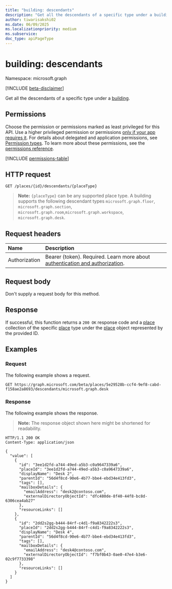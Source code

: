 ```yaml
---
title: "building: descendants"
description: "Get all the descendants of a specific type under a building."
author: tiwarisakshi02
ms.date: 06/09/2025
ms.localizationpriority: medium
ms.subservice: 
doc_type: apiPageType
---
```


# building: descendants

Namespace: microsoft.graph

[!INCLUDE [beta-disclaimer](../../includes/beta-disclaimer.md)]

Get all the descendants of a specific type under a [building](../resources/building.md).

## Permissions

Choose the permission or permissions marked as least privileged for this API. Use a higher privileged permission or permissions [only if your app requires it](/graph/permissions-overview#best-practices-for-using-microsoft-graph-permissions). For details about delegated and application permissions, see [Permission types](/graph/permissions-overview#permission-types). To learn more about these permissions, see the [permissions reference](/graph/permissions-reference).

<!-- {
  "blockType": "permissions",
  "name": "building-descendants-permissions"
}
-->
[!INCLUDE [permissions-table](../includes/permissions/building-descendants-permissions.md)]

## HTTP request

<!-- {
  "blockType": "ignored"
}
-->
``` http
GET /places/{id}/descendants/{placeType}
```

> **Note:**
> `{placeType}` can be any supported place type. A building supports the following descendant types `microsoft.graph.floor`, `microsoft.graph.section`, `microsoft.graph.room`,`microsoft.graph.workspace`, `microsoft.graph.desk`.

## Request headers

|Name|Description|
|:---|:---|
|Authorization|Bearer {token}. Required. Learn more about [authentication and authorization](/graph/auth/auth-concepts).|

## Request body

Don't supply a request body for this method.

## Response

If successful, this function returns a `200 OK` response code and a [place](../resources/place.md) collection of the specific [place](../resources/place.md) type under the [place](../resources/place.md) object represented by the provided ID.

## Examples

### Request

The following example shows a request.
<!-- {
  "blockType": "request",
  "name": "buildingthis.descendants"
}
-->
``` http
GET https://graph.microsoft.com/beta/places/5e29528b-ccf4-9ef8-cabd-f158ae2a8693/descendants/microsoft.graph.desk
```

### Response

The following example shows the response.
>**Note:** The response object shown here might be shortened for readability.
<!-- {
  "blockType": "response",
  "truncated": true,
  "@odata.type": "Collection(microsoft.graph.place)"
}
-->
``` http
HTTP/1.1 200 OK
Content-Type: application/json

{
  "value": [
    {
      "id": "3ee1d2fd-a744-49ed-a5b3-c0a9647339a6",
      "placeId": "3ee1d2fd-a744-49ed-a5b3-c0a9647339a6",
      "displayName": "Desk 2",
      "parentId": "56d4f8cd-90e6-4b77-bbe4-ebd34e413fd3",
      "tags": [],
      "mailboxDetails": {
        "emailAddress": "desk2@contoso.com",
        "externalDirectoryObjectId": "dfc480de-8f40-44f8-bc8d-6306cea4ab27"
      },
      "resourceLinks": []
    }, 
    {
      "id": "2dd2s2gg-b444-84rf-c4d1-f9a8342222s3",
      "placeId": "2dd2s2gg-b444-84rf-c4d1-f9a8342222s3",
      "displayName": "Desk 4",
      "parentId": "56d4f8cd-90e6-4b77-bbe4-ebd34e413fd3",
      "tags": [],
      "mailboxDetails": {
        "emailAddress": "desk4@contoso.com",
        "externalDirectoryObjectId": "f7bf0b43-0ae0-47e4-b3e6-02c9f7733398"
      },
      "resourceLinks": []
    }
  ]
}
```

